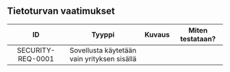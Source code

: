 ## Tietoturvan vaatimukset

| ID | Tyyppi | Kuvaus | Miten testataan? |
|:-:|:-:|:-:|:-:|
| SECURITY-REQ-0001 | Sovellusta käytetään vain yrityksen sisällä | |
